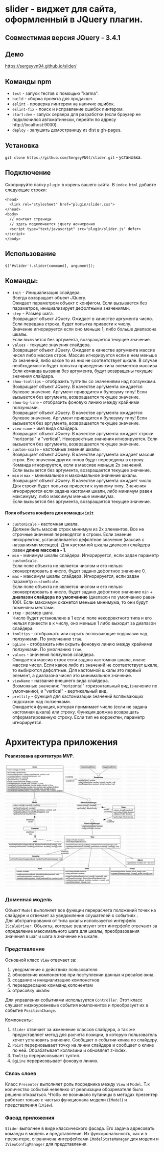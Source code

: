 # slider - виджет для сайта, оформленный в JQuery плагин.

## Совместимая версия JQuery - 3.4.1

## Демо
https://sergeyvn94.github.io/slider/

## Команды npm
* `test` - запуск тестов с помощью "karma".
* `build` - сборка проекта для продакшн.
* `eslint` - проверка линтером на наличие ошибок.
* `eslint-fix` - поиск и исправление ошибок линтером.
* `start:dev` - запуск сервера для разработки (если браузер не подключился автоматически, перейти по адресу http://localhost:9000).
* `deploy` - запушить демостраницу из dist в gh-pages.

## Установка
`git clone https://github.com/SergeyVN94/slider.git` - установка.

## Подключение

Скоприруйте папку `plugin` в корень вашего сайта. В `index.html` добавте следующие строки:  
```
<head>
  <link rel="stylesheet" href="plugin/slider.css">
</head>
<body>
  // контент страницы
  // здесь подключается jquery асинхронно
  <script type="text/javascript" src="plugin/slider.js" defer></script>
</body>
```

## Использование
```
$('#slider').slider(command[, argument]);
```

## Команды:
* `init` - Инициализация слайдера.  
Всегда возвращает объект JQuery.  
Ожидает параметром объект с конфигом. Если вызывается без параметров, инициализирует дефолтными значениями.
* `step` - Размер шага.  
Возвращает объект JQuery. Ожидает в качестве аргумента число. Если передана строка, будет попытка привести к числу.  
Значение игнорируется если оно меньше 1, либо больше диапазона шкалы.  
Если вызывется без аргумента, возвращается текущее значение.
* `values` - текущие значения слайдера.  
Возвращает объект JQuery. Ожидает в качестве аргумента массив чисел либо массив строк.
Массив игнорируется если в нем меньше 2х значений, либо какое то из них не соответствует шкале. В случае необходимости будет попытка приведения типа элементов массива.  
Если команда вызвана без аргумента, будут возвращены текущие значения слайдера.
* `show-tooltips` - отобразить тултипы со значениями над ползунками.   
Возвращает объект JQuery. В качестве аргумента ожидается булевое значение. Аргумент приводится к булевуму типу! Если вызывется без аргумента, возвращается текущее значение.
* `show-bg-line` - отобразить фоновую линию между крайними ползунками.   
Возвращает объект JQuery. В качестве аргумента ожидается булевое значение. Аргумент приводится к булевуму типу! Если вызывется без аргумента, возвращается текущее значение.
* `view-name` - имя вида слайдера.  
Возвращает объект JQuery. В качестве аргумента ожидает строки "horizontal" и "vertical". Некорректные значения игнорируются.
Если вызывется без аргумента, возвращается текущее значение. 
* `custom-scale` - кастомные знаения шкалы.  
Возвращает объект JQuery. В качестве аргумента ожидает массив строк. Все значения других типов будут переведины в строку. Команда игнорируется, если в массиве меньше 2х значений.  
Если вызывется без аргумента, возвращается текущее значение.
* `min` и `max` - минимальное и максимальное значение шкалы.  
Возвращает объект JQuery. В качестве аргумента ожидает число.
Для строки будет попытка привести к нужному типу. Значения игнорируются если задана кастомня шкали, либо минимум равен максимуму, либо максимум меньше минимума.  
Если вызывется без аргумента, возвращается текущее значение.
  
#### Поля объекта конфига для команды `init`
* `customScale` - кастомная шкала.  
Должен быть массив строк минимум из 2х элементов. Все не строчные значения переводятся в строки. Если знаение некорректно, установливается дефолтное значение (массив с названиями месяцев). Для кастомной шкалы диапазон слайдера равен **длина массива - 1**.
* `min` - минимум шкалы слайдера. Игнорируется, если задан параметр `customScale`.  
Если поле объекта не является числом и его нельзя сконвертировать в число, будет задано дефолтное значение 0.
* `max` - максимум шкалы слайдера. Игнорируется, если задан параметр `customScale`.  
Если поле объекта не является числом и его нельзя сконвертировать в число, будет задано дефолтное значение `min` + **диапазон слайдера по умолчанию** (диапазон по умолчанию равен 100). Если максимум окажется меньше минимума, то они будут поменяны местами.
* `step` - размер шага.  
Число будет установлено в 1 если: поле некорректного типа и его нельзя привести в к числу, оно меньше 1 либо выходит за диапазон слайдера.
* `tooltips` - отображать или скрыть всплывающие подсказки над ползунками. По умолчанию `true`.
* `bgLine` - отображать или скрыть фоновую линию между крайними ползунками. По умолчанию `true`.
* `values` - значения ползунков слайдера.  
Ожидается массив строк если задана кастомная шкала, иначе массив чисел. Если какое либо из значений не соответствует шкале, то выбирются дефолтные. Для кастомной шкалы это первый элемент, а диапазона чисел это минимальное значение.
* `viewName` - название внешнего вида слайдера.  
Возможные значения: "horizontal" горизонтальный вид (значение по умолчанию), и "vertical" - вертикальный вид.
* `prettify` - функция для кастомизации значений всплывающих подсказон над ползенками.  
Ожидается функция, которая примимает число (если не задана кастомная шкала) или строку. Функция должна возвращать отформатированную строку. Если тип не корректен, параметр игнорируется.

# Архитектура приложения
#### Реализована архитектура MVP.  
![alt text](/docs/uml.jpg)  



### Доменная модель

Объект `Model` выполняет все функции перерасчета положений точек на слайдере и отвечает за уведомление слушателей о событиях .  
Для абстрагирования от типа шкалы используется интерфейс `IScaleDriver`.
Объекты, которые реализуют этот интерфейс отвечают за определение максимального шага для шкалы, преобразования значения в шаг и шага в значение на шкале.  

### Представление

Основной класс `View` отвечает за:
1) уведомление о действиях пользователя
2) обновление компонентов при поступлении данных и ресайзе окна.
3) создание и инициализацию компонетнов
4) переадресацию комманд копонентам
5) отрисовку шкалы
  
Для управления событиями используется `Controller`. Этот класс слушает низкоуровневые события компонентов и преобразует их в событие `PositionChange`.

Компоненты:
1) `Slider` отвечает за изменение классов слайдера, а так же предоставляет метод для расчета позиции, в которую пользователь хочет установить значение. Сообщает о событии клика по слайдеру.
2) `Point` перериовывает точку на линии слайдера и сообщает о клике по ней. Обрабатывает коллизиии и обновляет z-index.
3) `Tooltip` перерисовывает тултип.
4) `BgLine` перерисовывает фоновую линию.

### Связь слоев
Класс `Presenter` выполняет роль посредника между `View` и `Model`. Т.к количество событий невелико от реализации обозревателя было решено отказаться.
Чтобы не возникало путаницы в методах презентер работает только с частью функционала модели (`IModel`) и представления (`IView`).

### Фасад приложения 
`Slider` выполнен в виде классического фасада. Его задача адресовать команды в модель и представление. Их функциональность, как и в презентере, ограничена интерфейсами `IModelStateManager` для модели и `IViewConfigManager` для представления.  
